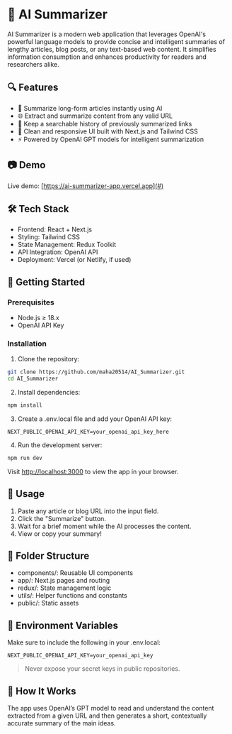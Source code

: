 # 🧠 AI Summarizer

AI Summarizer is a modern web application that leverages OpenAI's powerful language models to provide concise and intelligent summaries of lengthy articles, blog posts, or any text-based web content. It simplifies information consumption and enhances productivity for readers and researchers alike.

## 🔍 Features

* 🚀 Summarize long-form articles instantly using AI
* 🌐 Extract and summarize content from any valid URL
* 📜 Keep a searchable history of previously summarized links
* 🎨 Clean and responsive UI built with Next.js and Tailwind CSS
* ⚡ Powered by OpenAI GPT models for intelligent summarization

## 📷 Demo

Live demo: [https://ai-summarizer-app.vercel.app](#)

## 🛠️ Tech Stack

* Frontend: React + Next.js
* Styling: Tailwind CSS
* State Management: Redux Toolkit
* API Integration: OpenAI API
* Deployment: Vercel (or Netlify, if used)

## 🚀 Getting Started

### Prerequisites

* Node.js ≥ 18.x
* OpenAI API Key

### Installation

1. Clone the repository:

```bash
git clone https://github.com/maha20514/AI_Summarizer.git
cd AI_Summarizer
```

2. Install dependencies:

```bash
npm install
```

3. Create a .env.local file and add your OpenAI API key:

```env
NEXT_PUBLIC_OPENAI_API_KEY=your_openai_api_key_here
```

4. Run the development server:

```bash
npm run dev
```

Visit [http://localhost:3000](http://localhost:3000) to view the app in your browser.

## 🧪 Usage

1. Paste any article or blog URL into the input field.
2. Click the "Summarize" button.
3. Wait for a brief moment while the AI processes the content.
4. View or copy your summary!

## 📁 Folder Structure

* components/: Reusable UI components
* app/: Next.js pages and routing
* redux/: State management logic
* utils/: Helper functions and constants
* public/: Static assets

## 🔐 Environment Variables

Make sure to include the following in your .env.local:

```env
NEXT_PUBLIC_OPENAI_API_KEY=your_openai_api_key
```

> Never expose your secret keys in public repositories.

## 🧠 How It Works

The app uses OpenAI’s GPT model to read and understand the content extracted from a given URL and then generates a short, contextually accurate summary of the main ideas.

